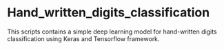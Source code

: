 # Hand_written_digits_classification
This scripts contains a simple deep learning model for hand-written digits classification using Keras and Tensorflow framework.
